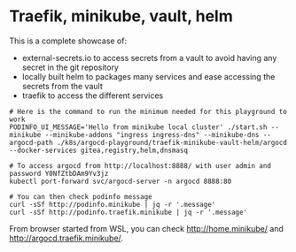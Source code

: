 # Traefik, minikube, vault, helm

This is a complete showcase of:

- external-secrets.io to access secrets from a vault to avoid having any secret in the git repository
- locally built helm to packages many services and ease accessing the secrets from the vault
- traefik to access the different services

```shell
# Here is the command to run the minimum needed for this playground to work
PODINFO_UI_MESSAGE='Hello from minikube local cluster' ./start.sh --minikube --minikube-addons "ingress ingress-dns" --minikube-dns --argocd-path ./k8s/argocd-playground/traefik-minikube-vault-helm/argocd --docker-services gitea,registry,helm,dnsmasq

# To access argocd from http://localhost:8888/ with user admin and password Y0NfZtbDAm9Yv3jz
kubectl port-forward svc/argocd-server -n argocd 8888:80

# You can then check podinfo message
curl -sSf http://podinfo.minikube | jq -r '.message'
curl -sSf http://podinfo.traefik.minikube | jq -r '.message'
```

From browser started from WSL, you can check <http://home.minikube/> and <http://argocd.traefik.minikube/>.
